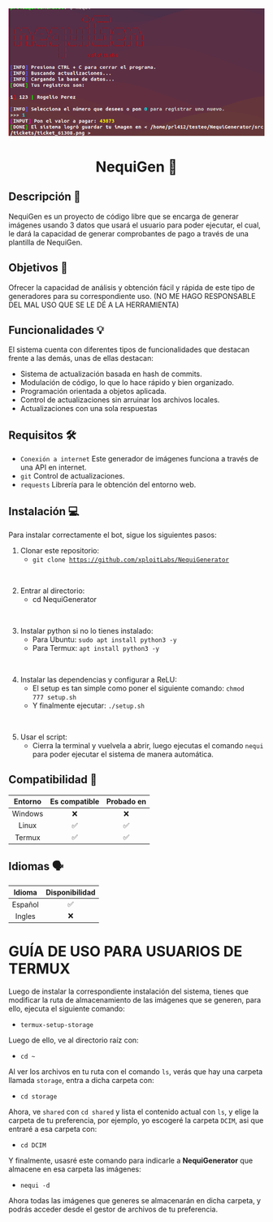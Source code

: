 ![Image](image.png)
---

<center><h1>NequiGen 🏦</h1></center>

## Descripción 📝

NequiGen es un proyecto de código libre que se encarga de generar imágenes usando 3 datos que usará el usuario para poder ejecutar, el cual, le dará la capacidad de generar comprobantes de pago a través de una plantilla de NequiGen.

## Objetivos 🎯

Ofrecer la capacidad de análisis y obtención fácil y rápida de este tipo de generadores para su correspondiente uso. (NO ME HAGO RESPONSABLE DEL MAL USO QUE SE LE DÉ A LA HERRAMIENTA)

## Funcionalidades 💡

El sistema cuenta con diferentes tipos de funcionalidades que destacan frente a las demás, unas de ellas destacan:
- Sistema de actualización basada en hash de commits.
- Modulación de código, lo que lo hace rápido y bien organizado.
- Programación orientada a objetos aplicada.
- Control de actualizaciones sin arruinar los archivos locales.
- Actualizaciones con una sola respuestas

## Requisitos 🛠️

- <code>Conexión a internet</code> Este generador de imágenes funciona a través de una API en internet.
- <code>git</code> Control de actualizaciones.
- <code>requests</code> Librería para le obtención del entorno web.

## Instalación 💻

Para instalar correctamente el bot, sigue los siguientes pasos:

1) Clonar este repositorio:
    - <code>git clone https://github.com/xploitLabs/NequiGenerator</code>

<br>

2) Entrar al directorio:
    - cd NequiGenerator

<br>

3) Instalar python si no lo tienes instalado:
    - Para Ubuntu: <code>sudo apt install python3 -y</code>
    - Para Termux: <code>apt install python3 -y</code>

<br>

4) Instalar las dependencias y configurar a ReLU:
    - El setup es tan simple como poner el siguiente comando: <code>chmod 777 setup.sh</code>
    - Y finalmente ejecutar: <code>./setup.sh</code>

<br>

5) Usar el script:
    - Cierra la terminal y vuelvela a abrir, luego ejecutas el comando <code>nequi</code> para poder ejecutar el sistema de manera automática.

## Compatibilidad 🔨

|   Entorno   | Es compatible | Probado en |
|:------------:|:------------:|:------------:|
|   Windows   |   ❌   |   ❌   |
|   Linux     |   ✅   |   ✅   |
|   Termux    |   ✅   |   ✅   |

## Idiomas 🗣️

|   Idioma   | Disponibilidad |
|:------------:|:------------:|
|   Español   |   ✅   |
|   Ingles     |   ❌   |

# GUÍA DE USO PARA USUARIOS DE TERMUX

Luego de instalar la correspondiente instalación del sistema, tienes que modificar la ruta de almacenamiento de las imágenes que se generen, para ello, ejecuta el siguiente comando:

- <code>termux-setup-storage</code>

<p>Luego de ello, ve al directorio raíz con:</p>

- <code>cd ~</code>

<p>Al ver los archivos en tu ruta con el comando <code>ls</code>, verás que hay una carpeta llamada <code>storage</code>, entra a dicha carpeta con:

- <code>cd storage</code>

<p>Ahora, ve <code>shared</code> con <code>cd shared</code> y lista el contenido actual con <code>ls</code>, y elige la carpeta de tu preferencia, por ejemplo, yo escogeré la carpeta <code>DCIM</code>, asi que entraré a esa carpeta con:

- <code>cd DCIM</code>

<p>Y finalmente, usasré este comando para indicarle a <b>NequiGenerator</b> que almacene en esa carpeta las imágenes:

- <code>nequi -d</code>

<p>Ahora todas las imágenes que generes se almacenarán en dicha carpeta, y podrás acceder desde el gestor de archivos de tu preferencia.</p>
